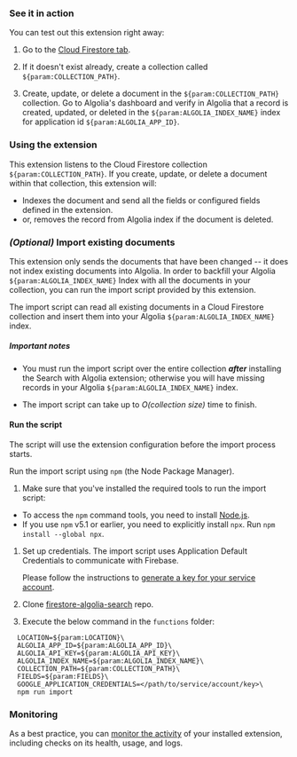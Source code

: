 ### See it in action

You can test out this extension right away:

1.  Go to the [Cloud Firestore tab](https://console.firebase.google.com/project/${param:PROJECT_ID}/database/firestore/data).

1.  If it doesn't exist already, create a collection called `${param:COLLECTION_PATH}`.

1.  Create, update, or delete a document in the `${param:COLLECTION_PATH}` collection.  Go to Algolia's dashboard and verify in Algolia that a record is created, updated, or deleted in the `${param:ALGOLIA_INDEX_NAME}` index for application id `${param:ALGOLIA_APP_ID}`.

### Using the extension

This extension listens to the Cloud Firestore collection `${param:COLLECTION_PATH}`. If you create, update, or delete a document within that collection, this extension will:

- Indexes the document and send all the fields or configured fields defined in the extension.
- or, removes the record from Algolia index if the document is deleted.

### _(Optional)_ Import existing documents
This extension only sends the documents that have been changed -- it does not index existing documents into Algolia. In order to backfill your Algolia `${param:ALGOLIA_INDEX_NAME}` Index with all the documents in your collection, you can run the import script provided by this extension.

The import script can read all existing documents in a Cloud Firestore collection and insert them into your Algolia `${param:ALGOLIA_INDEX_NAME}` index.

##### Important notes

- You must run the import script over the entire collection **_after_** installing the Search with Algolia extension; otherwise you will have missing records in your Algolia `${param:ALGOLIA_INDEX_NAME}` index.

- The import script can take up to _O(collection size)_ time to finish.

#### Run the script

The script will use the extension configuration before the import process starts.

Run the import script using `npm` (the Node Package Manager).

1.  Make sure that you've installed the required tools to run the import script:

- To access the `npm` command tools, you need to install [Node.js](https://www.nodejs.org/).
- If you use `npm` v5.1 or earlier, you need to explicitly install `npx`. Run `npm install --global npx`.

1.  Set up credentials. The import script uses Application Default Credentials to communicate with Firebase.

    Please follow the instructions to [generate a key for your service account](https://firebase.google.com/docs/admin/setup#initialize-sdk).

1.  Clone [firestore-algolia-search](https://github.com/algolia/firestore-algolia-search) repo.
1.  Execute the below command in the `functions` folder:

  ```
    LOCATION=${param:LOCATION}\
    ALGOLIA_APP_ID=${param:ALGOLIA_APP_ID}\
    ALGOLIA_API_KEY=${param:ALGOLIA_API_KEY}\
    ALGOLIA_INDEX_NAME=${param:ALGOLIA_INDEX_NAME}\
    COLLECTION_PATH=${param:COLLECTION_PATH}\
    FIELDS=${param:FIELDS}\
    GOOGLE_APPLICATION_CREDENTIALS=</path/to/service/account/key>\
    npm run import
  ```

### Monitoring

As a best practice, you can [monitor the activity](https://firebase.google.com/docs/extensions/manage-installed-extensions#monitor) of your installed extension, including checks on its health, usage, and logs.
